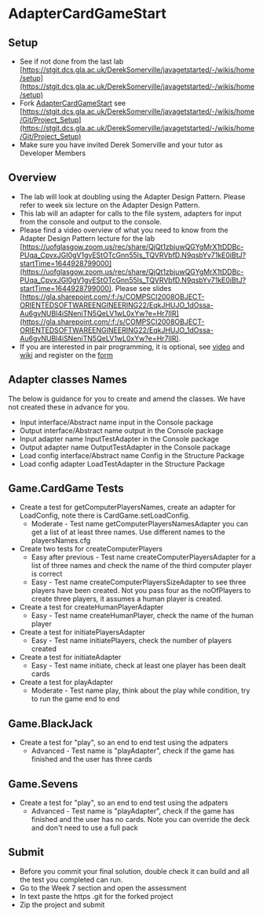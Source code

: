 # AdapterCardGameStart
## Setup
* See if not done from the last lab [https://stgit.dcs.gla.ac.uk/DerekSomerville/javagetstarted/-/wikis/home/setup](https://stgit.dcs.gla.ac.uk/DerekSomerville/javagetstarted/-/wikis/home/setup)
* Fork [AdapterCardGameStart](https://stgit.dcs.gla.ac.uk/oose-2021-22-teaching-team/adaptercardgamestart.git) see [https://stgit.dcs.gla.ac.uk/DerekSomerville/javagetstarted/-/wikis/home/Git/Project_Setup](https://stgit.dcs.gla.ac.uk/DerekSomerville/javagetstarted/-/wikis/home/Git/Project_Setup)
* Make sure you have invited Derek Somerville and your tutor as Developer Members


## Overview
* The lab will look at doubling using the Adapter Design Pattern. Please refer to week six lecture on the Adapter Design Pattern. 
* This lab will an adapter for calls to the file system, adapters for input from the console and output to the console.
* Please find a video overview of what you need to know from the Adapter Design Pattern lecture for the lab [https://uofglasgow.zoom.us/rec/share/QjQt1zbjuwQGYgMrX1tDDBc-PUqa_CpvxJGI0gV1gvEStOTcGnn55ls_TQVRVbfD.N9qsbYv71kE0iBtJ?startTime=1644928799000](https://uofglasgow.zoom.us/rec/share/QjQt1zbjuwQGYgMrX1tDDBc-PUqa_CpvxJGI0gV1gvEStOTcGnn55ls_TQVRVbfD.N9qsbYv71kE0iBtJ?startTime=1644928799000). Please see slides [https://gla.sharepoint.com/:f:/s/COMPSCI2008OBJECT-ORIENTEDSOFTWAREENGINEERING22/EqkJHUJO_1dOssa-Au6gvNUBl4iSNeniTN5QeLV1wL0xYw?e=Hr7IlR](https://gla.sharepoint.com/:f:/s/COMPSCI2008OBJECT-ORIENTEDSOFTWAREENGINEERING22/EqkJHUJO_1dOssa-Au6gvNUBl4iSNeniTN5QeLV1wL0xYw?e=Hr7IlR).
* If you are interested in pair programming, it is optional, see [video](https://uofglasgow.zoom.us/rec/share/QjQt1zbjuwQGYgMrX1tDDBc-PUqa_CpvxJGI0gV1gvEStOTcGnn55ls_TQVRVbfD.N9qsbYv71kE0iBtJ?startTime=1644928799000) and [wiki](https://stgit.dcs.gla.ac.uk/DerekSomerville/javagetstarted/-/wikis/home/Pair-Programming) and register on the [form](https://forms.office.com/Pages/ResponsePage.aspx?id=KVxybjp2UE-B8i4lTwEzyELpM2ZClsRNrJBn7A_b41VUMlFPTUpPMjlCSkRQQTE5NUpYQ01INUJLSy4u)

## Adapter classes Names
The below is guidance for you to create and amend the classes. We have not created these in advance for you.
* Input interface/Abstract name input in the Console package
* Output interface/Abstract name output in the Console package
* Input adapter name InputTestAdapter in the Console package
* Output adapter name OutputTestAdapter in the Console package
* Load config interface/Abstract name Config in the Structure Package
* Load config adapter LoadTestAdapter in the Structure Package

## Game.CardGame Tests
* Create a test for getComputerPlayersNames, create an adapter for LoadConfig, note there is CardGame.setLoadConfig.
  * Moderate - Test name getComputerPlayersNamesAdapter you can get a list of at least three names. Use different names to the playersNames.cfg
* Create two tests for createComputerPlayers
  * Easy after previous - Test name createComputerPlayersAdapter for a list of three names and check the name of the third computer player is correct
  * Easy - Test name createComputerPlayersSizeAdapter to see three players have been created. Not you pass four as the noOfPlayers to create three players, it assumes a human player is created.
* Create a test for createHumanPlayerAdapter
  * Easy - Test name createHumanPlayer, check the name of the human player
* Create a test for initiatePlayersAdapter
  * Easy - Test name initiatePlayers, check the number of players created
* Create a test for initiateAdapter
  * Easy - Test name initiate, check at least one player has been dealt cards
* Create a test for playAdapter
  * Moderate - Test name play, think about the play while condition, try to run the game end to end

## Game.BlackJack
* Create a test for "play", so an end to end test using the adpaters
  * Advanced - Test name is "playAdapter", check if the game has finished and the user has three cards

## Game.Sevens
* Create a test for "play", so an end to end test using the adpaters
  * Advanced - Test name is "playAdapter", check if the game has finished and the user has no cards. Note you can override the deck and don't need to use a full pack
  
## Submit
* Before you commit your final solution, double check it can build and all the test you completed can run.
* Go to the Week 7 section and open the assessment
* In text paste the https .git for the forked project
* Zip the project and submit